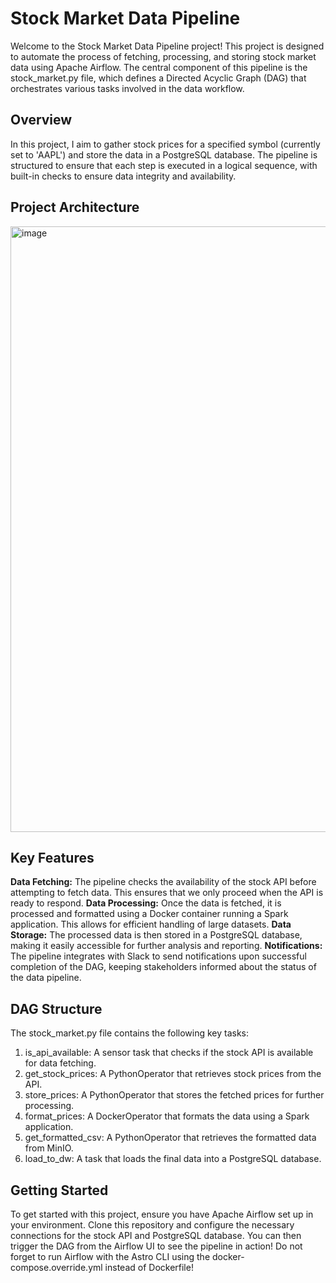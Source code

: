 # Stock Market Data Pipeline

Welcome to the Stock Market Data Pipeline project! This project is designed to automate the process of fetching, processing, and storing stock market data using Apache Airflow. The central component of this pipeline is the stock_market.py file, which defines a Directed Acyclic Graph (DAG) that orchestrates various tasks involved in the data workflow.

## Overview

In this project, I aim to gather stock prices for a specified symbol (currently set to 'AAPL') and store the data in a PostgreSQL database. The pipeline is structured to ensure that each step is executed in a logical sequence, with built-in checks to ensure data integrity and availability.

## Project Architecture

<img width="969" alt="image" src="https://github.com/user-attachments/assets/11268523-2e56-465b-83b9-be0b07b0852f">

## Key Features

**Data Fetching:** The pipeline checks the availability of the stock API before attempting to fetch data. This ensures that we only proceed when the API is ready to respond.
**Data Processing:** Once the data is fetched, it is processed and formatted using a Docker container running a Spark application. This allows for efficient handling of large datasets.
**Data Storage:** The processed data is then stored in a PostgreSQL database, making it easily accessible for further analysis and reporting.
**Notifications:** The pipeline integrates with Slack to send notifications upon successful completion of the DAG, keeping stakeholders informed about the status of the data pipeline.

## DAG Structure

The stock_market.py file contains the following key tasks:

1. is_api_available: A sensor task that checks if the stock API is available for data fetching.
2. get_stock_prices: A PythonOperator that retrieves stock prices from the API.
3. store_prices: A PythonOperator that stores the fetched prices for further processing.
4. format_prices: A DockerOperator that formats the data using a Spark application.
5. get_formatted_csv: A PythonOperator that retrieves the formatted data from MinIO.
6. load_to_dw: A task that loads the final data into a PostgreSQL database.
   
## Getting Started

To get started with this project, ensure you have Apache Airflow set up in your environment. Clone this repository and configure the necessary connections for the stock API and PostgreSQL database. You can then trigger the DAG from the Airflow UI to see the pipeline in action! Do not forget to run Airflow with the
Astro CLI using the docker-compose.override.yml instead of Dockerfile!

